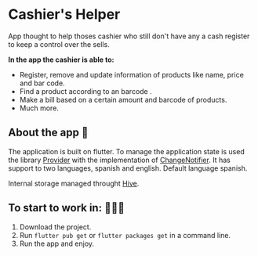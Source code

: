 # Cashier's Helper 

App thought to help thoses cashier who still don't have any a cash register to keep a control over the sells.

**In the app the cashier is able to:**
- Register, remove and update information of products like name, price and bar code.
- Find a product according to an barcode .
- Make a bill based on a certain amount and barcode of products.
- Much more.

## About the app 📱

The application is built on flutter. To manage the application state is used the library [Provider](https://pub.dev/packages/provider) with the implementation of [ChangeNotifier](https://api.flutter.dev/flutter/foundation/ChangeNotifier-class.html). It has support to two languages, spanish and english. Default language spanish.

Internal storage managed throught [Hive](https://pub.dev/packages/hive).

## To start to work in: 👨🏽‍💻

1. Download the project.
2. Run `flutter pub get` or `flutter packages get` in a command line.
3. Run the app and enjoy.



